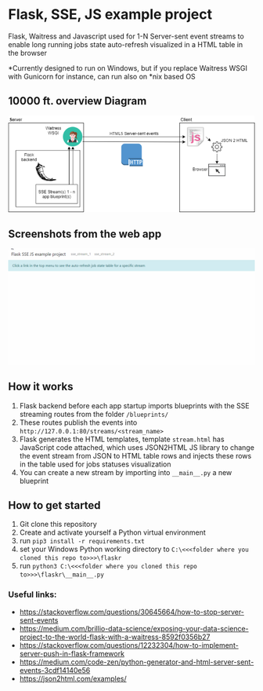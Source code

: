# Flask, SSE, JS example project
Flask, Waitress and Javascript used for 1-N Server-sent event streams to enable long running jobs state auto-refresh visualized in a HTML table in the browser

*Currently designed to run on Windows, but if you replace Waitress WSGI with Gunicorn for instance, can
run also on *nix based OS

## 10000 ft. overview Diagram
![alt text][diagram]

[diagram]: https://github.com/datahappy1/flask_sse_example_project/blob/master/flaskr/docs/diagram.png "diagram"

## Screenshots from the web app
![alt text][screens]

[screens]: https://github.com/datahappy1/flask_sse_example_project/blob/master/flaskr/docs/screens.gif "screens"


## How it works
1) Flask backend before each app startup imports blueprints with the SSE streaming routes from the folder `/blueprints/`
2) These routes publish the events into `http://127.0.0.1:80/streams/<stream_name>`
3) Flask generates the HTML templates, template `stream.html` has JavaScript code attached, which uses
JSON2HTML JS library to change the event stream from JSON to HTML table rows and injects these rows in the 
table used for jobs statuses visualization
4) You can create a new stream by importing into `__main__.py` a new blueprint


## How to get started
1) Git clone this repository
2) Create and activate yourself a Python virtual environment
3) run `pip3 install -r requirements.txt`
4) set your Windows Python working directory to `C:\<<<folder where you cloned this repo to>>>\flaskr`
5) run `python3 C:\<<<folder where you cloned this repo to>>>\flaskr\__main__.py`

### Useful links:
- https://stackoverflow.com/questions/30645664/how-to-stop-server-sent-events 
- https://medium.com/brillio-data-science/exposing-your-data-science-project-to-the-world-flask-with-a-waitress-8592f0356b27
- https://stackoverflow.com/questions/12232304/how-to-implement-server-push-in-flask-framework
- https://medium.com/code-zen/python-generator-and-html-server-sent-events-3cdf14140e56
- https://json2html.com/examples/
